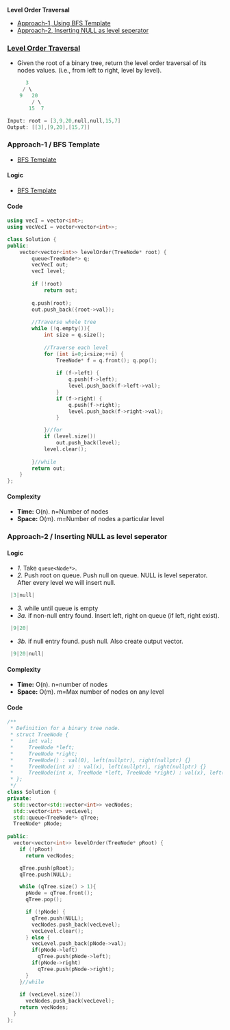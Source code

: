 **Level Order Traversal**
- [Approach-1, Using BFS Template](#a1)
- [Approach-2, Inserting NULL as level seperator](#a2)

### [Level Order Traversal](https://leetcode.com/problems/binary-tree-level-order-traversal/)
- Given the root of a binary tree, return the level order traversal of its nodes values. (i.e., from left to right, level by level).
```c
      3
     / \
    9   20
        / \
       15  7

Input: root = [3,9,20,null,null,15,7]
Output: [[3],[9,20],[15,7]]       
```

<a name=a1></a>
### Approach-1 / BFS Template
- [BFS Template](/DS_Questions/Algorithms/Traversals/BFS#t)
#### Logic
- [BFS Template](/DS_Questions/Algorithms/Traversals/BFS#t)
#### Code
```cpp
using vecI = vector<int>;
using vecVecI = vector<vector<int>>;

class Solution {
public:
    vector<vector<int>> levelOrder(TreeNode* root) {
        queue<TreeNode*> q;
        vecVecI out;
        vecI level;
        
        if (!root)
            return out;
        
        q.push(root);
        out.push_back({root->val});
        
        //Traverse whole tree
        while (!q.empty()){
            int size = q.size();
            
            //Traverse each level
            for (int i=0;i<size;++i) {
                TreeNode* f = q.front(); q.pop();
                
                if (f->left) {
                    q.push(f->left);
                    level.push_back(f->left->val);
                }
                if (f->right) {
                    q.push(f->right);
                    level.push_back(f->right->val);
                }

            }//for
            if (level.size())
                out.push_back(level);
            level.clear();
        
        }//while
        return out;
    }
};
```
#### Complexity
- **Time:** O(n). n=Number of nodes
- **Space:** O(m). m=Number of nodes a particular level

<a name=a2></a>
### Approach-2 / Inserting NULL as level seperator
#### Logic
- _1._ Take `queue<Node*>`.
- _2._ Push root on queue. Push null on queue. NULL is level seperator. After every level we will insert null.
```c
 |3|null|
```
- _3._ while until queue is empty
- _3a._ if non-null entry found. Insert left, right on queue (if left, right exist).
```c
 |9|20|
```
- _3b._ if null entry found. push null. Also create output vector.
```c
 |9|20|null|
```

#### Complexity
- **Time:** O(n). n=number of nodes
- **Space:** O(m). m=Max number of nodes on any level

#### Code
```cpp
/**
 * Definition for a binary tree node.
 * struct TreeNode {
 *     int val;
 *     TreeNode *left;
 *     TreeNode *right;
 *     TreeNode() : val(0), left(nullptr), right(nullptr) {}
 *     TreeNode(int x) : val(x), left(nullptr), right(nullptr) {}
 *     TreeNode(int x, TreeNode *left, TreeNode *right) : val(x), left(left), right(right) {}
 * };
 */
class Solution {
private:
  std::vector<std::vector<int>> vecNodes;
  std::vector<int> vecLevel;
  std::queue<TreeNode*> qTree;
  TreeNode* pNode;
  
public:
  vector<vector<int>> levelOrder(TreeNode* pRoot) {
    if (!pRoot)                   
      return vecNodes;

    qTree.push(pRoot);            
    qTree.push(NULL);             

    while (qTree.size() > 1){        
      pNode = qTree.front();
      qTree.pop();

      if (!pNode) {
        qTree.push(NULL);
        vecNodes.push_back(vecLevel);
        vecLevel.clear();
      } else {     
        vecLevel.push_back(pNode->val);
        if(pNode->left)
          qTree.push(pNode->left);
        if(pNode->right)
          qTree.push(pNode->right);
      }
    }//while
    
    if (vecLevel.size())
      vecNodes.push_back(vecLevel);        
    return vecNodes;        
  }
};
```
